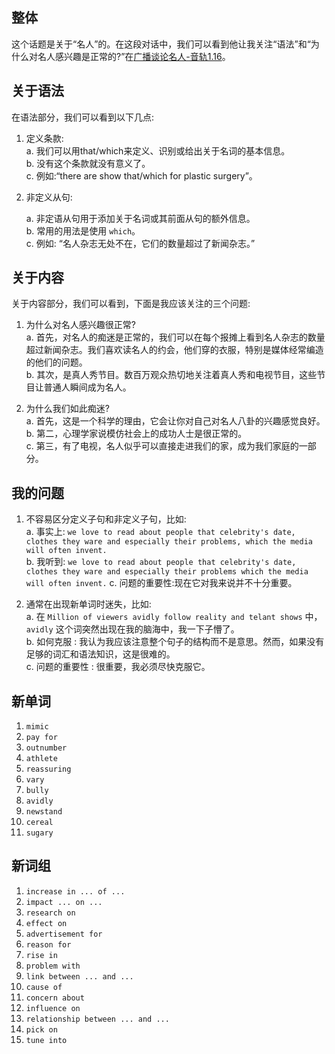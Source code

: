 ## 整体

这个话题是关于“名人”的。在这段对话中，我们可以看到他让我关注“语法”和“为什么对名人感兴趣是正常的?”在[广播谈论名人-音轨1.16](https://dogwood.xdfsjj.com/pc/audioDetail.html?id=51352&pcrId=12680494&resId=14718879&resSign=c76b28&type=14)。

## 关于语法
在语法部分，我们可以看到以下几点:

1. 定义条款:    
    a. 我们可以用that/which来定义、识别或给出关于名词的基本信息。      
    b. 没有这个条款就没有意义了。    
    c. 例如:“there are show that/which for plastic surgery”。    



2. 非定义从句:

    a. 非定语从句用于添加关于名词或其前面从句的额外信息。      
    b. 常用的用法是使用 `which`。         
    c. 例如: “名人杂志无处不在，它们的数量超过了新闻杂志。”        


## 关于内容

关于内容部分，我们可以看到，下面是我应该关注的三个问题:

1. 为什么对名人感兴趣很正常?    
    a. 首先，对名人的痴迷是正常的，我们可以在每个报摊上看到名人杂志的数量超过新闻杂志。我们喜欢读名人的约会，他们穿的衣服，特别是媒体经常编造的他们的问题。       
    b. 其次，是真人秀节目。数百万观众热切地关注着真人秀和电视节目，这些节目让普通人瞬间成为名人。    

2. 为什么我们如此痴迷?   
    a. 首先，这是一个科学的理由，它会让你对自己对名人八卦的兴趣感觉良好。    
    b. 第二，心理学家说模仿社会上的成功人士是很正常的。    
    c. 第三，有了电视，名人似乎可以直接走进我们的家，成为我们家庭的一部分。   

## 我的问题 
 
1. 不容易区分定义子句和非定义子句，比如:        
    a. 事实上: `we love to read about people that celebrity's date, clothes they ware and especially their problems, which the media will often invent.`       
    b. 我听到: `we love to read about people that celebrity's date, clothes they ware and especially their problems which the media will often invent.` 
    c. 问题的重要性:现在它对我来说并不十分重要。   

2. 通常在出现新单词时迷失，比如:     
    a. 在 `Million of viewers avidly follow reality and telant shows` 中，`avidly` 这个词突然出现在我的脑海中，我一下子懵了。     
    b. 如何克服 : 我认为我应该注意整个句子的结构而不是意思。然而，如果没有足够的词汇和语法知识，这是很难的。    
    c. 问题的重要性 : 很重要，我必须尽快克服它。  


## 新单词 

1. `mimic` 
2. `pay for`
3. `outnumber` 
4. `athlete` 
5. `reassuring`  
6. `vary` 
7. `bully` 
8. `avidly`
9. `newstand`
10. `cereal`
11. `sugary`

## 新词组
1. `increase in ... of ...`
2. `impact ... on ...`
3. `research on` 
4. `effect on` 
5. `advertisement for` 
6. `reason for` 
7. `rise in` 
8. `problem with` 
9. `link between ... and ...` 
10. `cause of` 
11. `concern about` 
12. `influence on` 
13. `relationship between ... and ...` 
14. `pick on` 
15. `tune into`